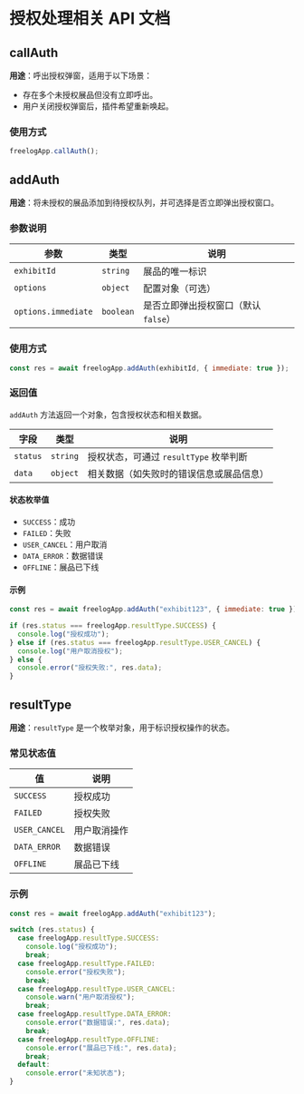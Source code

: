 ﻿

# 授权处理相关 API 文档



## callAuth

**用途**：呼出授权弹窗，适用于以下场景：
- 存在多个未授权展品但没有立即呼出。
- 用户关闭授权弹窗后，插件希望重新唤起。

### 使用方式

```javascript
freelogApp.callAuth();
```


## addAuth

**用途**：将未授权的展品添加到待授权队列，并可选择是否立即弹出授权窗口。

### 参数说明

| 参数       | 类型     | 说明                   |
|------------|----------|------------------------|
| `exhibitId` | `string` | 展品的唯一标识         |
| `options`   | `object` | 配置对象（可选）       |
| `options.immediate` | `boolean` | 是否立即弹出授权窗口（默认 `false`） |

### 使用方式

```javascript
const res = await freelogApp.addAuth(exhibitId, { immediate: true });
```

### 返回值

`addAuth` 方法返回一个对象，包含授权状态和相关数据。

| 字段       | 类型     | 说明                                       |
|------------|----------|--------------------------------------------|
| `status`   | `string` | 授权状态，可通过 `resultType` 枚举判断     |
| `data`     | `object` | 相关数据（如失败时的错误信息或展品信息） |

#### 状态枚举值

- `SUCCESS`：成功
- `FAILED`：失败
- `USER_CANCEL`：用户取消
- `DATA_ERROR`：数据错误
- `OFFLINE`：展品已下线

#### 示例

```javascript
const res = await freelogApp.addAuth("exhibit123", { immediate: true });

if (res.status === freelogApp.resultType.SUCCESS) {
  console.log("授权成功");
} else if (res.status === freelogApp.resultType.USER_CANCEL) {
  console.log("用户取消授权");
} else {
  console.error("授权失败:", res.data);
}
```


## resultType

**用途**：`resultType` 是一个枚举对象，用于标识授权操作的状态。

### 常见状态值

| 值              | 说明               |
|-----------------|--------------------|
| `SUCCESS`       | 授权成功           |
| `FAILED`        | 授权失败           |
| `USER_CANCEL`   | 用户取消操作       |
| `DATA_ERROR`    | 数据错误           |
| `OFFLINE`       | 展品已下线         |

### 示例

```javascript
const res = await freelogApp.addAuth("exhibit123");

switch (res.status) {
  case freelogApp.resultType.SUCCESS:
    console.log("授权成功");
    break;
  case freelogApp.resultType.FAILED:
    console.error("授权失败");
    break;
  case freelogApp.resultType.USER_CANCEL:
    console.warn("用户取消授权");
    break;
  case freelogApp.resultType.DATA_ERROR:
    console.error("数据错误:", res.data);
    break;
  case freelogApp.resultType.OFFLINE:
    console.error("展品已下线:", res.data);
    break;
  default:
    console.error("未知状态");
}
```
